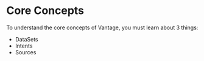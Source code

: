 # Core Concepts

To understand the core concepts of Vantage, you must learn about 3 things:

- DataSets
- Intents
- Sources
